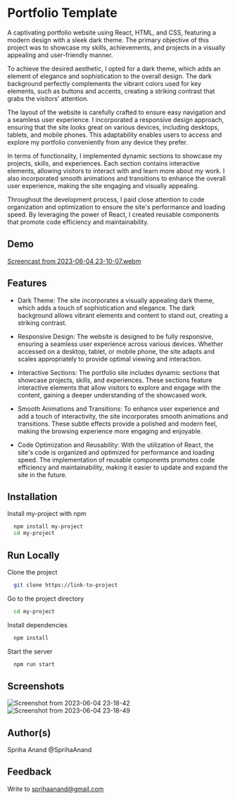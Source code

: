 # Portfolio Template
A captivating portfolio website using React, HTML, and CSS, featuring a modern design with a sleek dark theme. The primary objective of this project was to showcase my skills, achievements, and projects in a visually appealing and user-friendly manner.

To achieve the desired aesthetic, I opted for a dark theme, which adds an element of elegance and sophistication to the overall design. The dark background perfectly complements the vibrant colors used for key elements, such as buttons and accents, creating a striking contrast that grabs the visitors' attention.

The layout of the website is carefully crafted to ensure easy navigation and a seamless user experience. I incorporated a responsive design approach, ensuring that the site looks great on various devices, including desktops, tablets, and mobile phones. This adaptability enables users to access and explore my portfolio conveniently from any device they prefer.

In terms of functionality, I implemented dynamic sections to showcase my projects, skills, and experiences. Each section contains interactive elements, allowing visitors to interact with and learn more about my work. I also incorporated smooth animations and transitions to enhance the overall user experience, making the site engaging and visually appealing.

Throughout the development process, I paid close attention to code organization and optimization to ensure the site's performance and loading speed. By leveraging the power of React, I created reusable components that promote code efficiency and maintainability.
## Demo
[Screencast from 2023-06-04 23-10-07.webm](https://github.com/SprihaAnand/portfolioAS/assets/97617046/4b18beed-6a4b-45bd-a808-fbc698f61800)
## Features
- Dark Theme: The site incorporates a visually appealing dark theme, which adds a touch of sophistication and elegance. The dark background allows vibrant elements and content to stand out, creating a striking contrast.

- Responsive Design: The website is designed to be fully responsive, ensuring a seamless user experience across various devices. Whether accessed on a desktop, tablet, or mobile phone, the site adapts and scales appropriately to provide optimal viewing and interaction.

- Interactive Sections: The portfolio site includes dynamic sections that showcase projects, skills, and experiences. These sections feature interactive elements that allow visitors to explore and engage with the content, gaining a deeper understanding of the showcased work.

- Smooth Animations and Transitions: To enhance user experience and add a touch of interactivity, the site incorporates smooth animations and transitions. These subtle effects provide a polished and modern feel, making the browsing experience more engaging and enjoyable.

- Code Optimization and Reusability: With the utilization of React, the site's code is organized and optimized for performance and loading speed. The implementation of reusable components promotes code efficiency and maintainability, making it easier to update and expand the site in the future.

## Installation

Install my-project with npm

```bash
  npm install my-project
  cd my-project
```
    
## Run Locally

Clone the project

```bash
  git clone https://link-to-project
```

Go to the project directory

```bash
  cd my-project
```

Install dependencies

```bash
  npm install
```

Start the server

```bash
  npm run start
```


## Screenshots
![Screenshot from 2023-06-04 23-18-42](https://github.com/SprihaAnand/portfolioAS/assets/97617046/a12911ab-a2d2-4bf5-9014-dbdf0fd740cb)
![Screenshot from 2023-06-04 23-18-49](https://github.com/SprihaAnand/portfolioAS/assets/97617046/d22bdcae-e16a-473e-83b7-2e0aa4c4c508)

## Author(s)
Spriha Anand @SprihaAnand
## Feedback
Write to sprihaanand@gmail.com
